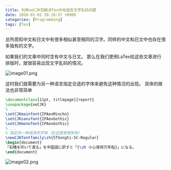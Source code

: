 ```yaml
---
title: 利用xeCJK包解决Tex中他语言文字乱码问题
date: 2020-01-01 20:18:57 +0900
categories: [Programming]
tags: [Tex]
---
```


总所周知中文和日文中有很多相似甚至相同的汉字。同样的中文和日文中也存在很多独有的文字。

如果我们的文章中同时含有中文与日文。
那么在我们使用LaTex给这些文章进行排版时，就很容易出现文字乱码的情况。

<!--more-->

![image01.png]({{site.baseurl}}/assets/2020/image01.png)

这时我们就需要为另一种语言指定合适的字体来避免这种情况的出现。
具体的做法也非常简单

```tex
\documentclass[11pt, titlepage]{report}
\usepackage{xeCJK}
% ...
\setCJKmainfont{IPAexMincho}
\setCJKsansfont{IPAexGothic}
\setCJKmonofont{IPAexGothic}
% ...
% 指定另一种语言的字体（在这里使用宋体）
\newCJKfontfamily\zh{STSongti-SC-Regular}	
\begin{document}
「石橋を叩いて渡る」を中国語に訳すと「{\zh 小心使得万年船}」になる。
\end{document}
```
![image02.png]({{site.baseurl}}/assets/2020/image02.png)
